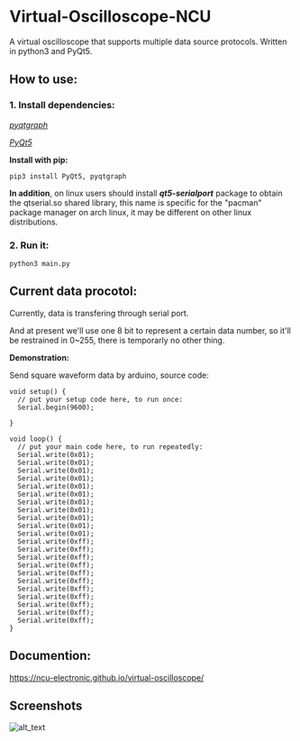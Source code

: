 # Virtual-Oscilloscope-NCU
A virtual oscilloscope that supports multiple data source protocols.
Written in python3 and PyQt5.

## How to use:
### 1. Install dependencies:
[*pyqtgraph*](http://www.pyqtgraph.org/)

[*PyQt5*](https://pypi.python.org/pypi/PyQt5)

**Install with pip:**

`pip3 install PyQt5, pyqtgraph`

**In addition**, on linux users should install ***qt5-serialport*** package to obtain the qtserial.so shared library, this name is specific for the "pacman" package manager on arch linux, it may be different on other linux distributions.

### 2. Run it:
`python3 main.py`

## Current data procotol:
Currently, data is transfering through serial port.

And at present we'll use one 8 bit to represent a certain data number, so it'll be restrained in 0~255, there is temporarly no other thing.

**Demonstration:**

Send square waveform data by arduino, source code:
```
void setup() {
  // put your setup code here, to run once:
  Serial.begin(9600);

}

void loop() {
  // put your main code here, to run repeatedly:
  Serial.write(0x01);
  Serial.write(0x01);
  Serial.write(0x01);
  Serial.write(0x01);
  Serial.write(0x01);
  Serial.write(0x01);
  Serial.write(0x01);
  Serial.write(0x01);
  Serial.write(0x01);
  Serial.write(0x01);
  Serial.write(0x01);
  Serial.write(0xff);
  Serial.write(0xff);
  Serial.write(0xff);
  Serial.write(0xff);
  Serial.write(0xff);
  Serial.write(0xff);
  Serial.write(0xff);
  Serial.write(0xff);
  Serial.write(0xff);
  Serial.write(0xff);
  Serial.write(0xff);
}
```

## Documention:
https://ncu-electronic.github.io/virtual-oscilloscope/

## Screenshots
![alt_text](https://github.com/ncu-electronic/general_instrument_gui/raw/master/screenshots/2018-10-02-065207_1920x1080_scrot.png)
